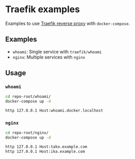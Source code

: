 # Traefik examples

Examples to use [Traefik reverse proxy](https://traefik.io/) with `docker-compose`.

## Examples

- `whoami`: Single service with `traefik/whoami`
- `nginx`: Multiple services with `nginx`

## Usage

### `whoami`

```bash
cd repo-root/whoami/
docker-compose up -d
```

```bash
http 127.0.0.1 Host:whoami.docker.localhost
```

### `nginx`

```bash
cd repo-root/nginx/
docker-compose up -d
```

```bash
http 127.0.0.1 Host:tako.example.com
http 127.0.0.1 Host:ika.example.com
```

